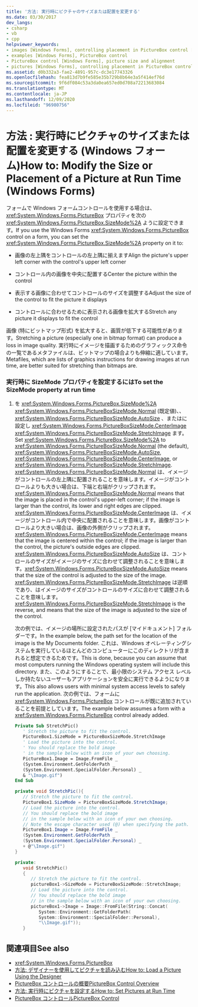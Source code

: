 ```yaml
---
title: '方法: 実行時にピクチャのサイズまたは配置を変更する'
ms.date: 03/30/2017
dev_langs:
- csharp
- vb
- cpp
helpviewer_keywords:
- images [Windows Forms], controlling placement in PictureBox control [Windows Forms]
- examples [Windows Forms], PictureBox control
- PictureBox control [Windows Forms], picture size and alignment
- pictures [Windows Forms], controlling placement in PictureBox control [Windows Forms]
ms.assetid: d0b332a3-fae2-4891-957c-dc3e17743326
ms.openlocfilehash: fea813d7b9fe585e35b729b8b64e3a5f414ef76d
ms.sourcegitcommit: 9f6df084c53a3da0ea657ed0d708a72213683084
ms.translationtype: MT
ms.contentlocale: ja-JP
ms.lasthandoff: 12/09/2020
ms.locfileid: "96980756"
---
```

# <a name="how-to-modify-the-size-or-placement-of-a-picture-at-run-time-windows-forms"></a><span data-ttu-id="0bd60-102">方法 : 実行時にピクチャのサイズまたは配置を変更する (Windows フォーム)</span><span class="sxs-lookup"><span data-stu-id="0bd60-102">How to: Modify the Size or Placement of a Picture at Run Time (Windows Forms)</span></span>
<span data-ttu-id="0bd60-103">フォームで Windows フォームコントロールを使用する場合は、 <xref:System.Windows.Forms.PictureBox> プロパティを次の <xref:System.Windows.Forms.PictureBox.SizeMode%2A> ように設定できます。</span><span class="sxs-lookup"><span data-stu-id="0bd60-103">If you use the Windows Forms <xref:System.Windows.Forms.PictureBox> control on a form, you can set the <xref:System.Windows.Forms.PictureBox.SizeMode%2A> property on it to:</span></span>  
  
- <span data-ttu-id="0bd60-104">画像の左上隅をコントロールの左上隅に揃えます</span><span class="sxs-lookup"><span data-stu-id="0bd60-104">Align the picture's upper left corner with the control's upper left corner</span></span>  
  
- <span data-ttu-id="0bd60-105">コントロール内の画像を中央に配置する</span><span class="sxs-lookup"><span data-stu-id="0bd60-105">Center the picture within the control</span></span>  
  
- <span data-ttu-id="0bd60-106">表示する画像に合わせてコントロールのサイズを調整する</span><span class="sxs-lookup"><span data-stu-id="0bd60-106">Adjust the size of the control to fit the picture it displays</span></span>  
  
- <span data-ttu-id="0bd60-107">コントロールに合わせるために表示される画像を拡大する</span><span class="sxs-lookup"><span data-stu-id="0bd60-107">Stretch any picture it displays to fit the control</span></span>  
  
 <span data-ttu-id="0bd60-108">画像 (特にビットマップ形式) を拡大すると、画質が低下する可能性があります。</span><span class="sxs-lookup"><span data-stu-id="0bd60-108">Stretching a picture (especially one in bitmap format) can produce a loss in image quality.</span></span> <span data-ttu-id="0bd60-109">実行時にイメージを描画するためのグラフィックス命令の一覧であるメタファイルは、ビットマップの場合よりも伸縮に適しています。</span><span class="sxs-lookup"><span data-stu-id="0bd60-109">Metafiles, which are lists of graphics instructions for drawing images at run time, are better suited for stretching than bitmaps are.</span></span>  
  
### <a name="to-set-the-sizemode-property-at-run-time"></a><span data-ttu-id="0bd60-110">実行時に SizeMode プロパティを設定するには</span><span class="sxs-lookup"><span data-stu-id="0bd60-110">To set the SizeMode property at run time</span></span>  
  
1. <span data-ttu-id="0bd60-111">を <xref:System.Windows.Forms.PictureBox.SizeMode%2A> <xref:System.Windows.Forms.PictureBoxSizeMode.Normal> (既定値)、、 <xref:System.Windows.Forms.PictureBoxSizeMode.AutoSize> 、またはに設定し <xref:System.Windows.Forms.PictureBoxSizeMode.CenterImage> <xref:System.Windows.Forms.PictureBoxSizeMode.StretchImage> ます。</span><span class="sxs-lookup"><span data-stu-id="0bd60-111">Set <xref:System.Windows.Forms.PictureBox.SizeMode%2A> to <xref:System.Windows.Forms.PictureBoxSizeMode.Normal> (the default), <xref:System.Windows.Forms.PictureBoxSizeMode.AutoSize>, <xref:System.Windows.Forms.PictureBoxSizeMode.CenterImage>, or <xref:System.Windows.Forms.PictureBoxSizeMode.StretchImage>.</span></span> <span data-ttu-id="0bd60-112"><xref:System.Windows.Forms.PictureBoxSizeMode.Normal> は、イメージがコントロールの左上隅に配置されることを意味します。イメージがコントロールよりも大きい場合は、下端と右端がクリップされます。</span><span class="sxs-lookup"><span data-stu-id="0bd60-112"><xref:System.Windows.Forms.PictureBoxSizeMode.Normal> means that the image is placed in the control's upper-left corner; if the image is larger than the control, its lower and right edges are clipped.</span></span> <span data-ttu-id="0bd60-113"><xref:System.Windows.Forms.PictureBoxSizeMode.CenterImage> は、イメージがコントロール内で中央に配置されることを意味します。画像がコントロールより大きい場合は、画像の外側がクリップされます。</span><span class="sxs-lookup"><span data-stu-id="0bd60-113"><xref:System.Windows.Forms.PictureBoxSizeMode.CenterImage> means that the image is centered within the control; if the image is larger than the control, the picture's outside edges are clipped.</span></span> <span data-ttu-id="0bd60-114"><xref:System.Windows.Forms.PictureBoxSizeMode.AutoSize> は、コントロールのサイズがイメージのサイズに合わせて調整されることを意味します。</span><span class="sxs-lookup"><span data-stu-id="0bd60-114"><xref:System.Windows.Forms.PictureBoxSizeMode.AutoSize> means that the size of the control is adjusted to the size of the image.</span></span> <span data-ttu-id="0bd60-115"><xref:System.Windows.Forms.PictureBoxSizeMode.StretchImage> は逆順であり、はイメージのサイズがコントロールのサイズに合わせて調整されることを意味します。</span><span class="sxs-lookup"><span data-stu-id="0bd60-115"><xref:System.Windows.Forms.PictureBoxSizeMode.StretchImage> is the reverse, and means that the size of the image is adjusted to the size of the control.</span></span>  
  
     <span data-ttu-id="0bd60-116">次の例では、イメージの場所に設定されたパスが [マイドキュメント] フォルダーです。</span><span class="sxs-lookup"><span data-stu-id="0bd60-116">In the example below, the path set for the location of the image is the My Documents folder.</span></span> <span data-ttu-id="0bd60-117">これは、Windows オペレーティングシステムを実行しているほとんどのコンピューターにこのディレクトリが含まれると想定できるためです。</span><span class="sxs-lookup"><span data-stu-id="0bd60-117">This is done, because you can assume that most computers running the Windows operating system will include this directory.</span></span> <span data-ttu-id="0bd60-118">また、このようにすることで、最小限のシステム アクセス レベルしか持たないユーザーもアプリケーションを安全に実行できるようになります。</span><span class="sxs-lookup"><span data-stu-id="0bd60-118">This also allows users with minimal system access levels to safely run the application.</span></span> <span data-ttu-id="0bd60-119">次の例では、フォームに <xref:System.Windows.Forms.PictureBox> コントロールが既に追加されていることを前提としています。</span><span class="sxs-lookup"><span data-stu-id="0bd60-119">The example below assumes a form with a <xref:System.Windows.Forms.PictureBox> control already added.</span></span>  
  
    ```vb  
    Private Sub StretchPic()  
       ' Stretch the picture to fit the control.  
       PictureBox1.SizeMode = PictureBoxSizeMode.StretchImage  
       ' Load the picture into the control.  
       ' You should replace the bold image
       ' in the sample below with an icon of your own choosing.  
       PictureBox1.Image = Image.FromFile _  
       (System.Environment.GetFolderPath _  
       (System.Environment.SpecialFolder.Personal) _  
       & "\Image.gif")  
    End Sub  
    ```  
  
    ```csharp  
    private void StretchPic(){  
       // Stretch the picture to fit the control.  
       PictureBox1.SizeMode = PictureBoxSizeMode.StretchImage;  
       // Load the picture into the control.  
       // You should replace the bold image
       // in the sample below with an icon of your own choosing.  
       // Note the escape character used (@) when specifying the path.  
       PictureBox1.Image = Image.FromFile _  
       (System.Environment.GetFolderPath _  
       (System.Environment.SpecialFolder.Personal) _  
       + @"\Image.gif")  
    }  
    ```  
  
    ```cpp  
    private:  
       void StretchPic()  
       {  
          // Stretch the picture to fit the control.  
          pictureBox1->SizeMode = PictureBoxSizeMode::StretchImage;  
          // Load the picture into the control.  
          // You should replace the bold image
          // in the sample below with an icon of your own choosing.  
          pictureBox1->Image = Image::FromFile(String::Concat(  
             System::Environment::GetFolderPath(  
             System::Environment::SpecialFolder::Personal),  
             "\\Image.gif"));  
       }  
    ```  
  
## <a name="see-also"></a><span data-ttu-id="0bd60-120">関連項目</span><span class="sxs-lookup"><span data-stu-id="0bd60-120">See also</span></span>

- <xref:System.Windows.Forms.PictureBox>
- [<span data-ttu-id="0bd60-121">方法: デザイナーを使用してピクチャを読み込む</span><span class="sxs-lookup"><span data-stu-id="0bd60-121">How to: Load a Picture Using the Designer</span></span>](how-to-load-a-picture-using-the-designer-windows-forms.md)
- [<span data-ttu-id="0bd60-122">PictureBox コントロールの概要</span><span class="sxs-lookup"><span data-stu-id="0bd60-122">PictureBox Control Overview</span></span>](picturebox-control-overview-windows-forms.md)
- [<span data-ttu-id="0bd60-123">方法: 実行時にピクチャを設定する</span><span class="sxs-lookup"><span data-stu-id="0bd60-123">How to: Set Pictures at Run Time</span></span>](how-to-set-pictures-at-run-time-windows-forms.md)
- [<span data-ttu-id="0bd60-124">PictureBox コントロール</span><span class="sxs-lookup"><span data-stu-id="0bd60-124">PictureBox Control</span></span>](picturebox-control-windows-forms.md)
